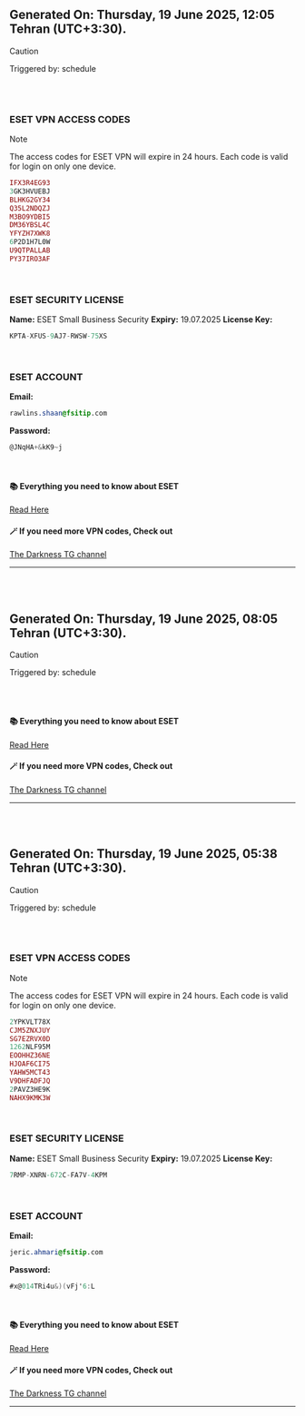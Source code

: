 ## Generated On: Thursday, 19 June 2025, 12:05 Tehran (UTC+3:30).

> [!CAUTION]
> Triggered by: schedule

<br><br>

### ESET VPN ACCESS CODES

> [!NOTE]
> The access codes for ESET VPN will expire in 24 hours.
> Each code is valid for login on only one device.

```ruby
IFX3R4EG93
3GK3HVUEBJ
BLHKG2GY34
Q35L2NDQZJ
M3BO9YDBI5
DM36YBSL4C
YFYZH7XWK8
6P2D1H7L0W
U9QTPALLAB
PY37IRO3AF
```

<br>

### ESET SECURITY LICENSE

**Name:** ESET Small Business Security
**Expiry:** 19.07.2025
**License Key:**

```POV-Ray SDL
KPTA-XFUS-9AJ7-RWSW-75XS
```

<br>

### ESET ACCOUNT

**Email:**

```CSS
rawlins.shaan@fsitip.com
```

**Password:**

```POV-Ray SDL
@JNqHA+&kK9~j
```

<br>

#### 📚 Everything you need to know about ESET

[Read Here](https://t.me/F_NiREvil/2113)

#### 🪄 If you need more VPN codes, Check out

[The Darkness TG channel](https://t.me/Eset_key_trial)

---

<br><br>

## Generated On: Thursday, 19 June 2025, 08:05 Tehran (UTC+3:30).

> [!CAUTION]
> Triggered by: schedule

<br><br>

#### 📚 Everything you need to know about ESET

[Read Here](https://t.me/F_NiREvil/2113)

#### 🪄 If you need more VPN codes, Check out

[The Darkness TG channel](https://t.me/Eset_key_trial)

---

<br><br>

## Generated On: Thursday, 19 June 2025, 05:38 Tehran (UTC+3:30).

> [!CAUTION]
> Triggered by: schedule

<br><br>

### ESET VPN ACCESS CODES

> [!NOTE]
> The access codes for ESET VPN will expire in 24 hours.
> Each code is valid for login on only one device.

```ruby
2YPKVLT78X
CJM5ZNXJUY
SG7EZRVX0D
1262NLF95M
EOOHHZ36NE
HJOAF6CI75
YAHW5MCT43
V9DHFADFJQ
2PAVZ3HE9K
NAHX9KMK3W
```

<br>

### ESET SECURITY LICENSE

**Name:** ESET Small Business Security
**Expiry:** 19.07.2025
**License Key:**

```POV-Ray SDL
7RMP-XNRN-672C-FA7V-4KPM
```

<br>

### ESET ACCOUNT

**Email:**

```CSS
jeric.ahmari@fsitip.com
```

**Password:**

```POV-Ray SDL
#x@014TRi4u&)(vFj'6:L
```

<br>

#### 📚 Everything you need to know about ESET

[Read Here](https://t.me/F_NiREvil/2113)

#### 🪄 If you need more VPN codes, Check out

[The Darkness TG channel](https://t.me/Eset_key_trial)

---

<br><br>

